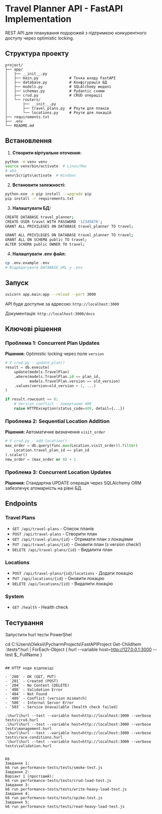 # Travel Planner API - FastAPI Implementation

REST API для планування подорожей з підтримкою конкурентного доступу через optimistic locking.

## Структура проекту

```
project/
├── app/
│   ├── __init__.py
│   ├── main.py              # Точка входу FastAPI
│   ├── database.py          # Конфігурація БД
│   ├── models.py            # SQLAlchemy моделі
│   ├── schemas.py           # Pydantic схеми
│   ├── crud.py              # CRUD операції
│   └── routers/
│       ├── __init__.py
│       ├── travel_plans.py  # Роути для планів
│       └── locations.py     # Роути для локацій
├── requirements.txt
├── .env
└── README.md
```

## Встановлення

1. **Створити віртуальне оточення:**
```bash
python -m venv venv
source venv/bin/activate  # Linux/Mac
# або
venv\Scripts\activate  # Windows
```

2. **Встановити залежності:**
```bash
python.exe -m pip install --upgrade pip
pip install -r requirements.txt
```

3. **Налаштувати БД:**
```bash
CREATE DATABASE travel_planner;
CREATE USER travel WITH PASSWORD '12345678';
GRANT ALL PRIVILEGES ON DATABASE travel_planner TO travel;

GRANT ALL PRIVILEGES ON DATABASE travel_planner TO travel;
GRANT ALL ON SCHEMA public TO travel;
ALTER SCHEMA public OWNER TO travel;
```

4. **Налаштувати .env файл:**
```bash
cp .env.example .env
# Відредагувати DATABASE_URL у .env
```

## Запуск

```bash
uvicorn app.main:app --reload --port 3000
```

API буде доступне за адресою: `http://localhost:3000`

Документація: `http://localhost:3000/docs`

## Ключові рішення

### Проблема 1: Concurrent Plan Updates
**Рішення:** Optimistic locking через поле `version`

```python
# У crud.py - update_plan()
result = db.execute(
    update(models.TravelPlan)
    .where(models.TravelPlan.id == plan_id, 
           models.TravelPlan.version == old_version)
    .values(version=old_version + 1, ...)
)

if result.rowcount == 0:
    # Version conflict - повертаємо 409
    raise HTTPException(status_code=409, detail={...})
```

### Проблема 2: Sequential Location Addition
**Рішення:** Автоматичне визначення `visit_order`

```python
# У crud.py - add_location()
max_order = db.query(func.max(Location.visit_order)).filter(
    Location.travel_plan_id == plan_id
).scalar()
new_order = (max_order or 0) + 1
```

### Проблема 3: Concurrent Location Updates
**Рішення:** Стандартна UPDATE операція через SQLAlchemy ORM забезпечує атомарність на рівні БД.

## Endpoints

### Travel Plans
- `GET /api/travel-plans` - Список планів
- `POST /api/travel-plans` - Створити план
- `GET /api/travel-plans/{id}` - Отримати план з локаціями
- `PUT /api/travel-plans/{id}` - Оновити план (з version check!)
- `DELETE /api/travel-plans/{id}` - Видалити план

### Locations
- `POST /api/travel-plans/{id}/locations` - Додати локацію
- `PUT /api/locations/{id}` - Оновити локацію
- `DELETE /api/locations/{id}` - Видалити локацію

### System
- `GET /health` - Health check

## Тестування

Запустити hurl тести 
PowerShel

cd C:\Users\Oleksii\PycharmProjects\FastAPIProject
Get-ChildItem .\tests\*.hurl | ForEach-Object { hurl --variable host=http://127.0.0.1:3000 --test $_.FullName }


```

## HTTP коди відповіді

- `200` - OK (GET, PUT)
- `201` - Created (POST)
- `204` - No Content (DELETE)
- `400` - Validation Error
- `404` - Not Found
- `409` - Conflict (version mismatch)
- `500` - Internal Server Error
- `503` - Service Unavailable (health check failed)

.\hurl\hurl --test --variable host=http://localhost:3000 --verbose tests\crud.hurl
.\hurl\hurl --test --variable host=http://localhost:3000 --verbose tests\management.hurl
.\hurl\hurl --test --variable host=http://localhost:3000 --verbose tests\race-conditions.hurl
.\hurl\hurl --test --variable host=http://localhost:3000 --verbose tests\validation.hurl   


K6
Завдання 1:
k6 run performance-tests/tests/smoke-test.js
Завдання 2:
Варіант 1 (простіший):
k6 run performance-tests/tests/crud-load-test.js
Завдання 3:
k6 run performance-tests/tests/write-heavy-load-test.js
Завдання 4:
k6 run performance-tests/tests/spike-test.js
Завдання 5:
k6 run performance-tests/tests/read-heavy-load-test.js